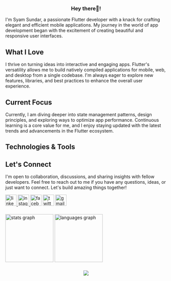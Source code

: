 <br clear="both">

<h3 align="center">Hey there👋!</h1>


I'm Syam Sundar, a passionate Flutter developer with a knack for crafting elegant and efficient mobile applications. My journey in the world of app development began with the excitement of creating beautiful and responsive user interfaces.

##  What I Love
I thrive on turning ideas into interactive and engaging apps. Flutter's versatility allows me to build natively compiled applications for mobile, web, and desktop from a single codebase. I'm always eager to explore new features, libraries, and best practices to enhance the overall user experience.

##  Current Focus
Currently, I am diving deeper into state management patterns, design principles, and exploring ways to optimize app performance. Continuous learning is a core value for me, and I enjoy staying updated with the latest trends and advancements in the Flutter ecosystem.



###

##  Technologies & Tools

###

## Let's Connect
I'm open to collaboration, discussions, and sharing insights with fellow developers. Feel free to reach out to me if you have any questions, ideas, or just want to connect. Let's build amazing things together!

<div align="left">
  <a href="https://www.linkedin.com/in/syam-sundar-89bb60256/" target="_blank">
    <img src="https://img.shields.io/static/v1?message=LinkedIn&logo=linkedin&label=&color=0077B5&logoColor=white&labelColor=&style=for-the-badge" height="35" alt="linkedin logo"  />
  </a>
  <a href="https://www.instagram.com/syam._sundar/" target="_blank">
    <img src="https://img.shields.io/static/v1?message=Instagram&logo=instagram&label=&color=E4405F&logoColor=white&labelColor=&style=for-the-badge" height="35" alt="instagram logo"  />
  </a>
  <img src="https://img.shields.io/static/v1?message=Facebook&logo=facebook&label=&color=1877F2&logoColor=white&labelColor=&style=for-the-badge" height="35" alt="facebook logo"  />
  <img src="https://img.shields.io/static/v1?message=Twitter&logo=twitter&label=&color=1DA1F2&logoColor=white&labelColor=&style=for-the-badge" height="35" alt="twitter logo"  />
  <img src="https://img.shields.io/static/v1?message=Gmail&logo=gmail&label=&color=D14836&logoColor=white&labelColor=&style=for-the-badge" height="35" alt="gmail logo"  />
</div>

###

<div align="left">
  <img src="https://github-readme-stats.vercel.app/api?username=syamsundar662&hide_title=false&hide_rank=false&show_icons=true&include_all_commits=true&count_private=true&disable_animations=false&theme=dracula&locale=en&hide_border=false&order=1" height="150" alt="stats graph"  />
  <img src="https://github-readme-stats.vercel.app/api/top-langs?username=syamsundar662&locale=en&hide_title=false&layout=compact&card_width=320&langs_count=5&theme=dracula&hide_border=false&order=2" height="150" alt="languages graph"  />
</div>

###

<div align="center">
  <img src="https://visitor-badge.laobi.icu/badge?page_id=syamsundar662.syamsundar662&"  />
</div>

###
